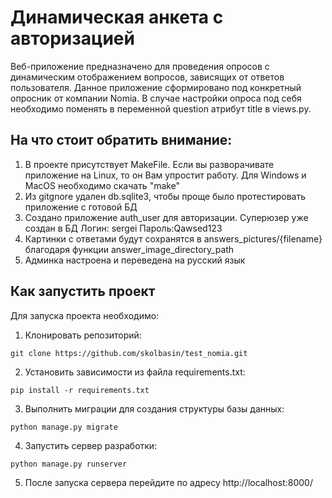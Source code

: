 # Динамическая анкета с авторизацией

Веб-приложение предназначено для проведения опросов с динамическим отображением вопросов, зависящих от ответов пользователя.
Данное приложение сформировано под конкретный опросник от компании Nomia.
В случае настройки опроса под себя необходимо поменять в переменной question атрибут title в views.py.

## На что стоит обратить внимание:

1. В проекте присутствует MakeFile. Если вы разворачивате приложение на Linux,
то он Вам упростит работу. Для Windows и MacOS необходимо скачать "make"
2. Из gitgnore удален db.sqlite3, чтобы проще было протестировать приложение с готовой БД
3. Создано приложение auth_user для авторизации. Суперюзер уже создан в БД
Логин: sergei Пароль:Qawsed123
4. Картинки с ответами будут сохранятся в answers_pictures/{filename} благодаря функции answer_image_directory_path
5. Админка настроена и переведена на русский язык

## Как запустить проект 

Для запуска проекта необходимо:

1. Клонировать репозиторий:
```
git clone https://github.com/skolbasin/test_nomia.git
```
2. Установить зависимости из файла requirements.txt:
```
pip install -r requirements.txt
```
3. Выполнить миграции для создания структуры базы данных:
```
python manage.py migrate
```

4. Запустить сервер разработки:
```
python manage.py runserver
```
5. После запуска сервера перейдите по адресу http://localhost:8000/
